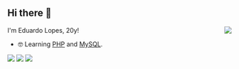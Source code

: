 ## Hi there 👋
<a href="https://github.com/codeFumaca">
  <img align="right" src="https://github-readme-stats.vercel.app/api?username=codeFumaca&show_icons=true&theme=dracula&include_all_commits=true&count_private=true" />
</a>

I'm Eduardo Lopes, 20y!

- 🤓 Learning [PHP]([https://dev.java/](https://php.org/)) and [MySQL](https://www.mysql.com/).

<div>
 	<a href="https://www.twitch.tv/ofumaca" target="_blank"><img src="https://img.shields.io/badge/Twitch-9146FF?style=for-the-badge&logo=twitch&logoColor=white" target="_blank"></a>
 <a href="https://discord.gg/nz9cjPWg" target="_blank"><img src="https://img.shields.io/badge/Discord-7289DA?style=for-the-badge&logo=discord&logoColor=white" target="_blank"></a> 
  <a href = "mailto:code.fumaca@gmail.com"><img src="https://img.shields.io/badge/-Gmail-%23333?style=for-the-badge&logo=gmail&logoColor=white" target="_blank"></a>
</div>
